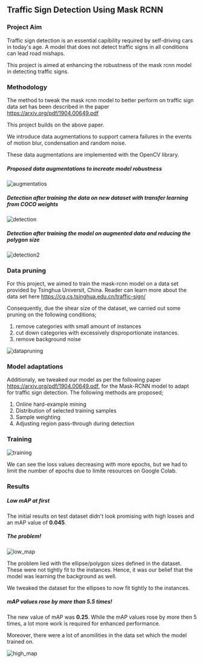 ## Traffic Sign Detection Using Mask RCNN


### Project Aim

Traffic sign detection is an essential capibility required by self-driving cars in today's age. A model that does not detect traffic signs in all conditions can lead road mishaps. 

This project is aimed at enhancing the robustness of the mask rcnn model in detecting traffic signs. 

### Methodology 

The method to tweak the mask rcnn model to better perform on traffic sign data set has been described in the paper https://arxiv.org/pdf/1904.00649.pdf

This project builds on the above paper.

We introduce data augmentations to support camera failures in the events of motion blur, condensation and random noise.

These data augmentations are implemented with the OpenCV library.   

##### Proposed data augmentations to increate model robustness

![augmentatios](https://github.com/deveshdatwani/traffic-sign-detection-using-mask-rcnn/blob/main/assets/augmentations.jpg)

##### Detection after training the data on new dataset with transfer learning from COCO weights

![detection](https://github.com/deveshdatwani/traffic-sign-detection-using-mask-rcnn/blob/main/assets/detection.jpg)


##### Detection after training the model on augmented data and reducing the polygon size 

![detection2](https://github.com/deveshdatwani/traffic-sign-detection-using-mask-rcnn/blob/main/assets/detection2.jpg)


### Data pruning

For this project, we aimed to train the mask-rcnn model on a data set provided by Tsinghua Universit, China. Reader can learn more about the data set here  https://cg.cs.tsinghua.edu.cn/traffic-sign/


Consequently, due the shear size of the dataset, we carried out some pruning on the following conditions;

1. remove categories with small amount of instances
2. cut down categories with excessively disproportionate instances.
3. remove background noise


![datapruning](https://github.com/deveshdatwani/traffic-sign-detection-using-mask-rcnn/blob/main/assets/data_pruning.png)

### Model adaptations

Additionaly, we tweaked our model as per the following paper https://arxiv.org/pdf/1904.00649.pdf, for the Mask-RCNN model to adapt for traffic sign detection. The following methods are proposed;

1. Online hard-example mining
2. Distribution of selected training samples
3. Sample weighting
4. Adjusting region pass-through during detection


### Training

![training](https://github.com/deveshdatwani/traffic-sign-detection-using-mask-rcnn/blob/main/assets/training.png)

We can see the loss values decreasing with more epochs, but we had to limit the number of epochs due to limite resources on Google Colab. 


### Results 

##### Low mAP at first

The initial results on test dataset didn't look promising with high losses and an mAP value of **0.045**. 

##### The problem! 

![low_map](https://github.com/deveshdatwani/traffic-sign-detection-using-mask-rcnn/blob/main/assets/low_map.png)

The problem lied with the ellipse/polygon sizes defined in the dataset. These were not tightly fit to the instances. Hence, it was our belief that the model was learning the background as well. 

We tweaked the dataset for the ellipses to now fit tightly to the instances. 


##### mAP values rose by more than 5.5 times! 

The new value of mAP was **0.25**. While the mAP values rose by more then 5 times, a lot more work is required for enhanced performance. 

Moreover, there were a lot of anomilities in the data set which the model trained on. 

![high_map](https://github.com/deveshdatwani/traffic-sign-detection-using-mask-rcnn/blob/main/assets/high_map.png)


